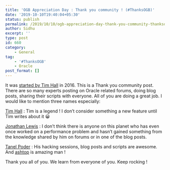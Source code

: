 ```yaml
---
title: 'OGB Appreciation Day : Thank you community ! (#ThanksOGB)'
date: '2019-10-10T19:40:04+05:30'
status: publish
permalink: /2019/10/10/ogb-appreciation-day-thank-you-community-thanksogb
author: Sidhu
excerpt: ''
type: post
id: 660
category:
    - General
tag:
    - '#ThanksOGB'
    - Oracle
post_format: []
---
```

It was [started by Tim Hall](https://oracle-base.com/blog/2019/09/30/ogb-appreciation-day-2019-thanksogb/) in 2016. This is a Thank you community post. There are so many experts posting on Oracle related forums, doing blog posts, sharing their scripts with everyone. All of you are doing a great job. I would like to mention three names especially:

[Tim Hall](https://oracle-base.com/) : Tim is a legend ! I don’t consider something a new feature until Tim writes about it 😀

[Jonathan Lewis](https://jonathanlewis.wordpress.com/all-postings/) : I don’t think there is anyone on this planet who has even once worked on a performance problem and hasn’t gained something from the knowledge shared by him on forums or in one of the blog posts.

[Tanel Poder](https://blog.tanelpoder.com/) : His hacking sessions, blog posts and scripts are awesome. And [ashtop](https://github.com/tanelpoder/tpt-oracle/blob/master/ash/ashtop.sql) is amazing man !

Thank you all of you. We learn from everyone of you. Keep rocking !